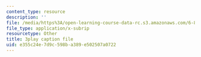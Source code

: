 ```yaml
---
content_type: resource
description: ''
file: /media/https%3A/open-learning-course-data-rc.s3.amazonaws.com/6-890-algorithmic-lower-bounds-fun-with-hardness-proofs-fall-2014/e355c24e7d9c598ba389e502507a0722_KU8I8LjnQgE.vtt
file_type: application/x-subrip
resourcetype: Other
title: 3play caption file
uid: e355c24e-7d9c-598b-a389-e502507a0722
---
```

